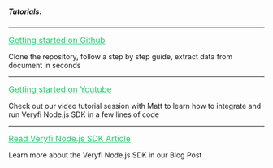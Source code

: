 <h5 className="h5-title">Tutorials:</h5>

---
<a href="https://github.com/veryfi/veryfi-nodejs" target="_blank" style="color: #22CF6D; font-size: 16px;">Getting started on Github</a>

<p className="p-text">Clone the repository, follow a step by step guide, extract data from document in seconds</p>

---
<a href="https://www.youtube.com/watch?v=PcJdgnvyfBc" target="_blank" style="color: #22CF6D; font-size: 16px;">Getting started on Youtube </a>

<p className="p-text">Check out our video tutorial session with Matt to learn how to integrate and run Veryfi Node.js SDK in a few lines of code</p>

---
<a href="https://www.veryfi.com/nodejs/" target="_blank" style="color: #22CF6D; font-size: 16px;">Read Veryfi Node.js SDK Article</a>

<p className="p-text">Learn more about the Veryfi Node.js SDK in our Blog Post</p>